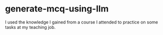 # generate-mcq-using-llm
I used the knowledge I gained from a course I attended to practice on some tasks at my teaching job.
